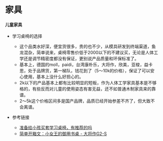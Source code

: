# 家具

#### 儿童家具
* 学习桌椅的选择
  * 这个品类水好深，便宜货很多，贵的也不少，从模具研发到终端渠道，鱼龙混杂，简单说来，桌椅零售价低于2000以下的不建议买，无论是人体工学还是调节精密度都没有保证，更别说产品质量和环保标准了。
  * 基本上，德国的moll，paidi，台湾康朴乐，大将作，欣美，亚梭，益卡思，处于品牌货，第一梯队，钱花到了（5～10k的价格），保证了可以安心使用，基本上没什么好担心的。
  * 2k以下的产品基本上都有比较明显的短板，作为人体工学家具基本是不够格的，有些反而对儿童的使用姿态有害无益，还不如普通木制家具来的靠谱。
  * 2～5k这个价格区间多是国产品牌，品质已经开始参差不齐了，但大致不会离谱。
  
* 参考链接
  * [准备给小孩买套学习桌椅，有推荐的吗](http://www.anjia818.com/thread-153630-1-1.html)
  * [简单开箱文：小女王的御用书桌 - 大将作G2-S](https://www.chiphell.com/thread-833104-1-1.html)
